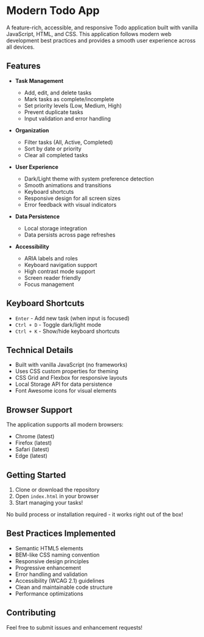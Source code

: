 # Modern Todo App

A feature-rich, accessible, and responsive Todo application built with vanilla JavaScript, HTML, and CSS. This application follows modern web development best practices and provides a smooth user experience across all devices.

## Features

- **Task Management**
  - Add, edit, and delete tasks
  - Mark tasks as complete/incomplete
  - Set priority levels (Low, Medium, High)
  - Prevent duplicate tasks
  - Input validation and error handling

- **Organization**
  - Filter tasks (All, Active, Completed)
  - Sort by date or priority
  - Clear all completed tasks

- **User Experience**
  - Dark/Light theme with system preference detection
  - Smooth animations and transitions
  - Keyboard shortcuts
  - Responsive design for all screen sizes
  - Error feedback with visual indicators

- **Data Persistence**
  - Local storage integration
  - Data persists across page refreshes

- **Accessibility**
  - ARIA labels and roles
  - Keyboard navigation support
  - High contrast mode support
  - Screen reader friendly
  - Focus management

## Keyboard Shortcuts

- `Enter` - Add new task (when input is focused)
- `Ctrl + D` - Toggle dark/light mode
- `Ctrl + K` - Show/hide keyboard shortcuts

## Technical Details

- Built with vanilla JavaScript (no frameworks)
- Uses CSS custom properties for theming
- CSS Grid and Flexbox for responsive layouts
- Local Storage API for data persistence
- Font Awesome icons for visual elements

## Browser Support

The application supports all modern browsers:
- Chrome (latest)
- Firefox (latest)
- Safari (latest)
- Edge (latest)

## Getting Started

1. Clone or download the repository
2. Open `index.html` in your browser
3. Start managing your tasks!

No build process or installation required - it works right out of the box!

## Best Practices Implemented

- Semantic HTML5 elements
- BEM-like CSS naming convention
- Responsive design principles
- Progressive enhancement
- Error handling and validation
- Accessibility (WCAG 2.1) guidelines
- Clean and maintainable code structure
- Performance optimizations

## Contributing

Feel free to submit issues and enhancement requests! 